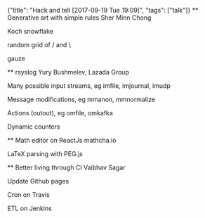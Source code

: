 {"title": "Hack and tell [2017-09-19 Tue 19:09]", "tags": ["talk"]}
** Generative art with simple rules
Sher Minn Chong

Koch snowflake

random grid of / and \

gauze

** rsyslog
Yury Bushmelev, Lazada Group

Many possible input streams, eg imfile, imjournal, imudp

Message modifications, eg mmanon, mmnormalize

Actions (outout), eg omfile, omkafka

Dynamic counters

** Math editor on ReactJs
mathcha.io

LaTeX parsing with PEG.js

** Better living through CI
Vaibhav Sagar

Update Github pages

Cron on Travis

ETL on Jenkins

